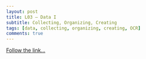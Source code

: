 ```yaml
---
layout: post
title: L03 — Data I
subtitle: Collecting, Organizing, Creating
tags: [data, collecting, organizing, creating, OCR]
comments: true
---
```


[Follow the link...](../03)

